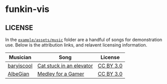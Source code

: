 # funkin-vis

## LICENSE

In the [`example/assets/music`](example/assets/music) folder are a handful of songs for demonstration use.
Below is the attribution links, and relavent licensing information.

| Musician | Song | License |
| --- | --- | --- |
| [baryiscool][] | [Cat stuck in an elevator][] | [CC BY 3.0][] |
| [AlbeGian][] | [Medley for a Gamer][] | [CC BY 3.0][] |


<!-- Musicians -->
[baryiscool]: https://baryiscool.newgrounds.com
[AlbeGian]: https://AlbeGian.newgrounds.com

<!-- Songs -->
[Cat stuck in an elevator]: https://www.newgrounds.com/audio/listen/1294925
[Medley for a Gamer]: https://www.newgrounds.com/audio/listen/1286411

<!-- License -->
[CC BY 3.0]: https://creativecommons.org/licenses/by/3.0/legalcode